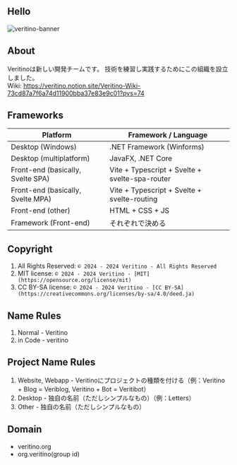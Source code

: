 ## Hello
![veritino-banner](https://github.com/veritino/.github/assets/156060902/ab6b3fc2-630a-487d-be40-80e258aa187d)
## About
Veritinoは新しい開発チームです。
技術を練習し実践するためにこの組織を設立しました。<br>
Wiki: https://veritino.notion.site/Veritino-Wiki-73cd87a7f6a74d11900bba37e83e9c01?pvs=74
## Frameworks
| Platform | Framework / Language |
| --- | --- |
| Desktop (Windows) | .NET Framework (Winforms) |
| Desktop (multiplatform) | JavaFX, .NET Core |
| Front-end (basically, Svelte SPA) | Vite + Typescript + Svelte + svelte-spa-router |
| Front-end (basically, Svelte MPA) | Vite + Typescript + Svelte + svelte-routing|
| Front-end (other) | HTML + CSS + JS |
| Framework (Front-end) | それぞれで決める |
## Copyright
1. All Rights Reserved: ```© 2024 - 2024 Veritino - All Rights Reserved```
2. MIT license: ```© 2024 - 2024 Veritino - [MIT](https://opensource.org/license/mit)```
3. CC BY-SA license: ```© 2024 - 2024 Veritino - [CC BY-SA](https://creativecommons.org/licenses/by-sa/4.0/deed.ja)```
## Name Rules
1. Normal - Veritino
2. in Code - veritino
## Project Name Rules
1. Website, Webapp - Veritinoにプロジェクトの種類を付ける（例：Veritino + Blog = Veriblog, Veritino + Bot = Veritibot）
2. Desktop - 独自の名前（ただしシンプルなもの）（例：Letters）
3. Other - 独自の名前（ただしシンプルなもの）
## Domain
- veritino.org
- org.veritino(group id)
